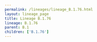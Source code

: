 ```yaml
---
permalink: /lineages/lineage_B.1.76.html
layout: lineage_page
title: Lineage B.1.76
lineage: B.1.76
parent: B.1
children: ['B.1.76']
---
```


